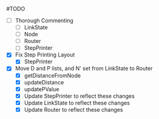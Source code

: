 #TODO

- [ ] Thorough Commenting
   - [ ] LinkState
   - [ ] Node
   - [ ] Router
   - [ ] StepPrinter
- [X] Fix Step Printing Layout
   - [X] StepPrinter
- [X] Move D and P lists, and N' set from LinkState to Router
   - [X] getDistanceFromNode
   - [X] updateDistance
   - [X] updatePValue
   - [X] Update StepPrinter to reflect these changes
   - [X] Update LinkState to reflect these changes
   - [X] Update Router to reflect these changes